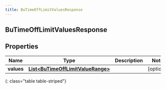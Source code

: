 ```yaml
---
title: BuTimeOffLimitValuesResponse
---
```

## BuTimeOffLimitValuesResponse


## Properties

| Name | Type | Description | Notes |
| ------------ | ------------- | ------------- | ------------- |
| **values** | <!----><!---->[**List&lt;BuTimeOffLimitValueRange&gt;**](BuTimeOffLimitValueRange.html)<!----> |  |  [optional] |
{: class="table table-striped"}



